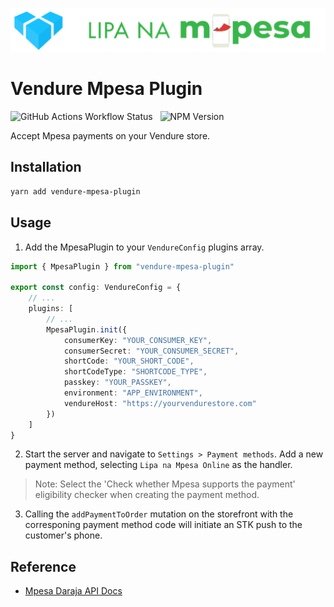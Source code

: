 ![Vendure Mpesa Plugin](assets/logo.png)

# Vendure Mpesa Plugin

![GitHub Actions Workflow Status](https://img.shields.io/github/actions/workflow/status/barakamwakisha/vendure-mpesa-plugin/test.yml)
&nbsp; ![NPM Version](https://img.shields.io/npm/v/vendure-mpesa-plugin)

Accept Mpesa payments on your Vendure store.

## Installation

```bash
yarn add vendure-mpesa-plugin
```

## Usage

1. Add the MpesaPlugin to your `VendureConfig` plugins array.

```ts
import { MpesaPlugin } from "vendure-mpesa-plugin"

export const config: VendureConfig = {
    // ...
    plugins: [
        // ...
        MpesaPlugin.init({
            consumerKey: "YOUR_CONSUMER_KEY",
            consumerSecret: "YOUR_CONSUMER_SECRET",
            shortCode: "YOUR_SHORT_CODE",
            shortCodeType: "SHORTCODE_TYPE",
            passkey: "YOUR_PASSKEY",
            environment: "APP_ENVIRONMENT",
            vendureHost: "https://yourvendurestore.com"
        })
    ]
}
```

2. Start the server and navigate to `Settings > Payment methods`. Add a new payment method, selecting `Lipa na Mpesa Online` as the handler.

> Note: Select the 'Check whether Mpesa supports the payment' eligibility checker when creating the payment method.

3. Calling the `addPaymentToOrder` mutation on the storefront with the corresponing payment method code will initiate an STK push to the customer's phone.

## Reference

-   [Mpesa Daraja API Docs](https://developer.safaricom.co.ke/Documentation)

